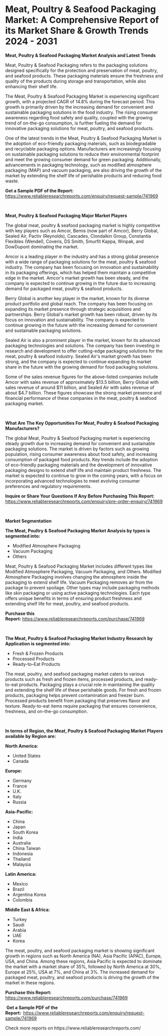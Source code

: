 <p><h1>Meat, Poultry & Seafood Packaging Market: A Comprehensive Report of its Market Share & Growth Trends 2024 - 2031</h1></p><p><strong>Meat, Poultry & Seafood Packaging Market Analysis and Latest Trends</strong></p>
<p><p>Meat, Poultry & Seafood Packaging refers to the packaging solutions designed specifically for the protection and preservation of meat, poultry, and seafood products. These packaging materials ensure the freshness and quality of the products during storage and transportation, while also enhancing their shelf life. </p><p>The Meat, Poultry & Seafood Packaging Market is experiencing significant growth, with a projected CAGR of 14.8% during the forecast period. This growth is primarily driven by the increasing demand for convenient and sustainable packaging solutions in the food industry. The rising consumer awareness regarding food safety and quality, coupled with the growing trend of on-the-go consumption, is further fueling the demand for innovative packaging solutions for meat, poultry, and seafood products.</p><p>One of the latest trends in the Meat, Poultry & Seafood Packaging Market is the adoption of eco-friendly packaging materials, such as biodegradable and recyclable packaging options. Manufacturers are increasingly focusing on sustainable packaging solutions to reduce their environmental footprint and meet the growing consumer demand for green packaging. Additionally, advancements in packaging technology, such as modified atmosphere packaging (MAP) and vacuum packaging, are also driving the growth of the market by extending the shelf life of perishable products and reducing food waste.</p></p>
<p><strong>Get a Sample PDF of the Report:&nbsp;</strong> <a href="https://www.reliableresearchreports.com/enquiry/request-sample/741969">https://www.reliableresearchreports.com/enquiry/request-sample/741969</a></p>
<p>&nbsp;</p>
<p><strong>Meat, Poultry & Seafood Packaging Major Market Players</strong></p>
<p><p>The global meat, poultry & seafood packaging market is highly competitive with key players such as Amcor, Bemis (now part of Amcor), Berry Global, Sealed Air, Pactiv (Reynolds), Cascades, Clondalkin Group, Constantia Flexibles (Wendel), Coveris, DS Smith, Smurfit Kappa, Winpak, and DowDupont dominating the market.</p><p>Amcor is a leading player in the industry and has a strong global presence with a wide range of packaging solutions for the meat, poultry & seafood industry. The company has been focusing on innovation and sustainability in its packaging offerings, which has helped them maintain a competitive edge in the market. Amcor's market growth has been steady, and the company is expected to continue growing in the future due to increasing demand for packaged meat, poultry & seafood products.</p><p>Berry Global is another key player in the market, known for its diverse product portfolio and global reach. The company has been focusing on expanding its market presence through strategic acquisitions and partnerships. Berry Global's market growth has been robust, driven by its focus on innovation and sustainability. The company is expected to continue growing in the future with the increasing demand for convenient and sustainable packaging solutions.</p><p>Sealed Air is also a prominent player in the market, known for its advanced packaging technologies and solutions. The company has been investing in research and development to offer cutting-edge packaging solutions for the meat, poultry & seafood industry. Sealed Air's market growth has been strong, and the company is expected to continue expanding its market share in the future with the growing demand for food packaging solutions.</p><p>Some of the sales revenue figures for the above-listed companies include Amcor with sales revenue of approximately $13.5 billion, Berry Global with sales revenue of around $11 billion, and Sealed Air with sales revenue of about $4.7 billion. These figures showcase the strong market presence and financial performance of these companies in the meat, poultry & seafood packaging market.</p></p>
<p>&nbsp;</p>
<p><strong>What Are The Key Opportunities For Meat, Poultry & Seafood Packaging Manufacturers?</strong></p>
<p><p>The global Meat, Poultry & Seafood Packaging market is experiencing steady growth due to increasing demand for convenient and sustainable packaging solutions. The market is driven by factors such as growing population, rising consumer awareness about food safety, and increasing consumption of packaged food products. Key trends include the adoption of eco-friendly packaging materials and the development of innovative packaging designs to extend shelf life and maintain product freshness. The market is expected to continue to grow in the coming years, with a focus on incorporating advanced technologies to meet evolving consumer preferences and regulatory requirements.</p></p>
<p><strong>Inquire or Share Your Questions If Any Before Purchasing This Report:</strong> <a href="https://www.reliableresearchreports.com/enquiry/pre-order-enquiry/741969">https://www.reliableresearchreports.com/enquiry/pre-order-enquiry/741969</a></p>
<p>&nbsp;</p>
<p><strong>Market Segmentation</strong></p>
<p><strong>The Meat, Poultry & Seafood Packaging Market Analysis by types is segmented into:</strong></p>
<p><ul><li>Modified Atmosphere Packaging</li><li>Vacuum Packaging</li><li>Others</li></ul></p>
<p><p>Meat, Poultry & Seafood Packaging Market includes different types like Modified Atmosphere Packaging, Vacuum Packaging, and Others. Modified Atmosphere Packaging involves changing the atmosphere inside the packaging to extend shelf life. Vacuum Packaging removes air from the package to prevent spoilage. Other types may include packaging methods like skin packaging or using active packaging technologies. Each type offers unique benefits in terms of ensuring product freshness and extending shelf life for meat, poultry, and seafood products.</p></p>
<p><strong>Purchase this Report:&nbsp;</strong><a href="https://www.reliableresearchreports.com/purchase/741969">https://www.reliableresearchreports.com/purchase/741969</a></p>
<p>&nbsp;</p>
<p><strong>The Meat, Poultry & Seafood Packaging Market Industry Research by Application is segmented into:</strong></p>
<p><ul><li>Fresh & Frozen Products</li><li>Processed Products</li><li>Ready-to–Eat Products</li></ul></p>
<p><p>The meat, poultry, and seafood packaging market caters to various products such as fresh and frozen items, processed products, and ready-to-eat products. Packaging plays a crucial role in maintaining the quality and extending the shelf life of these perishable goods. For fresh and frozen products, packaging helps prevent contamination and freezer burn. Processed products benefit from packaging that preserves flavor and texture. Ready-to-eat items require packaging that ensures convenience, freshness, and on-the-go consumption.</p></p>
<p>&nbsp;</p>
<p><strong>In terms of Region, the Meat, Poultry & Seafood Packaging Market Players available by Region are:</strong></p>
<p>
    <p> <strong> North America: </strong>
        <ul>
            <li>United States</li>
            <li>Canada</li>
        </ul>
        </p> 
    <p> <strong> Europe: </strong>
        <ul>
            <li>Germany</li>
            <li>France</li>
            <li>U.K.</li>
            <li>Italy</li>
            <li>Russia</li>
        </ul>
        </p> 
    <p> <strong> Asia-Pacific: </strong>
        <ul>
            <li>China</li>
            <li>Japan</li>
            <li>South Korea</li>
            <li>India</li>
            <li>Australia</li>
            <li>China Taiwan</li>
            <li>Indonesia</li>
            <li>Thailand</li>
            <li>Malaysia</li>
        </ul>
        </p> 
    <p> <strong> Latin America: </strong>
        <ul>
            <li>Mexico</li>
            <li>Brazil</li>
            <li>Argentina Korea</li>
            <li>Colombia</li>
        </ul>
        </p> 
    <p> <strong> Middle East & Africa: </strong>
        <ul>
            <li>Turkey</li>
            <li>Saudi</li>
            <li>Arabia</li>
            <li>UAE</li>
            <li>Korea</li>
        </ul>
    </p>
    </p>
<p><p>The meat, poultry, and seafood packaging market is showing significant growth in regions such as North America (NA), Asia Pacific (APAC), Europe, USA, and China. Among these regions, Asia Pacific is expected to dominate the market with a market share of 35%, followed by North America at 30%, Europe at 25%, USA at 7%, and China at 3%. The increased demand for packaged meat, poultry, and seafood products is driving the growth of the market in these regions.</p></p>
<p><strong>Purchase this Report: </strong><a href="https://www.reliableresearchreports.com/purchase/741969">https://www.reliableresearchreports.com/purchase/741969</a></p>
<p>&nbsp;<strong>Get a Sample PDF of the Report:&nbsp;&nbsp;</strong><a href="https://www.reliableresearchreports.com/enquiry/request-sample/741969">https://www.reliableresearchreports.com/enquiry/request-sample/741969</a></p>
<p><strong></strong></p>
<p>Check more reports on https://www.reliableresearchreports.com/</p>
